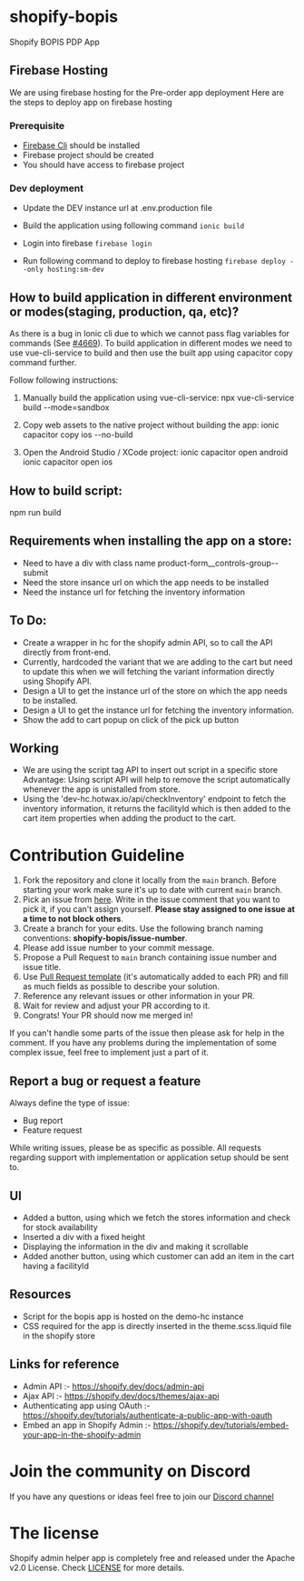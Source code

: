# shopify-bopis

Shopify BOPIS PDP App


## Firebase Hosting

We are using firebase hosting for the Pre-order app deployment
Here are the steps to deploy app on firebase hosting

### Prerequisite

- [Firebase Cli](https://firebase.google.com/docs/cli) should be installed
- Firebase project should be created
- You should have access to firebase project

### Dev deployment

- Update the DEV instance url at .env.production file

- Build the application using following command
  `ionic build`

- Login into firebase
  `firebase login`

- Run following command to deploy to firebase hosting
  `firebase deploy --only hosting:sm-dev`

## How to build application in different environment or modes(staging, production, qa, etc)?

As there is a bug in Ionic cli due to which we cannot pass flag variables for commands (See [#4669](https://github.com/ionic-team/ionic-cli/issues/4642)). To build application in different modes we need to use vue-cli-service to build and then use the built app using capacitor copy command further.

Follow following instructions:

1. Manually build the application using vue-cli-service:
   npx vue-cli-service build --mode=sandbox

2. Copy web assets to the native project without building the app:
   ionic capacitor copy ios --no-build

3. Open the Android Studio / XCode project:
   ionic capacitor open android  
   ionic capacitor open ios



## How to build script:  
npm run build
## Requirements when installing the app on a store:
- Need to have a div with class name product-form__controls-group--submit
- Need the store insance url on which the app needs to be installed
- Need the instance url for fetching the inventory information

## To Do:
- Create a wrapper in hc for the shopify admin API, so to call the API directly from front-end.
- Currently, hardcoded the variant that we are adding to the cart but need to update this when we will fetching the variant information directly using Shopify API.
- Design a UI to get the instance url of the store on which the app needs to be installed.
- Design a UI to get the instance url for fetching the inventory information.
- Show the add to cart popup on click of the pick up button

## Working
- We are using the script tag API to insert out script in a specific store
  Advantage: Using script API will help to remove the script automatically whenever the app is unistalled from store.
- Using the 'dev-hc.hotwax.io/api/checkInventory' endpoint to fetch the inventory information, it returns the facilityId which is then added to the cart item properties when adding the product to the cart.

# Contribution Guideline

1. Fork the repository and clone it locally from the `main` branch. Before starting your work make sure it's up to date with current `main` branch.
2. Pick an issue from [here](https://github.com/hotwax/shopify-bopis/issues). Write in the issue comment that you want to pick it, if you can't assign yourself. **Please stay assigned to one issue at a time to not block others**.
3. Create a branch for your edits. Use the following branch naming conventions: **shopify-bopis/issue-number**.
4. Please add issue number to your commit message.
5. Propose a Pull Request to `main` branch containing issue number and issue title.
6. Use [Pull Request template](https://github.com/hotwax/shopify-bopis/blob/main/.github/PULL_REQUEST_TEMPLATE.md) (it's automatically added to each PR) and fill as much fields as possible to describe your solution.
7. Reference any relevant issues or other information in your PR.
8. Wait for review and adjust your PR according to it.
9. Congrats! Your PR should now me merged in!

If you can't handle some parts of the issue then please ask for help in the comment. If you have any problems during the implementation of some complex issue, feel free to implement just a part of it.

## Report a bug or request a feature

Always define the type of issue:
* Bug report
* Feature request

While writing issues, please be as specific as possible. All requests regarding support with implementation or application setup should be sent to.

## UI
- Added a button, using which we fetch the stores information and check for stock availability
- Inserted a div with a fixed height
- Displaying the information in the div and making it scrollable
- Added another button, using which customer can add an item in the cart having a facilityId

## Resources
- Script for the bopis app is hosted on the demo-hc instance
- CSS required for the app is directly inserted in the theme.scss.liquid file in the shopify store


## Links for reference
- Admin API :- https://shopify.dev/docs/admin-api
- Ajax API :- https://shopify.dev/docs/themes/ajax-api
- Authenticating app using OAuth :- https://shopify.dev/tutorials/authenticate-a-public-app-with-oauth
- Embed an app in Shopify Admin :- https://shopify.dev/tutorials/embed-your-app-in-the-shopify-admin

# Join the community on Discord
If you have any questions or ideas feel free to join our <a href="https://discord.gg/SwpJnpdyg3" target="_blank">Discord channel</a>
# The license

Shopify admin helper app is completely free and released under the Apache v2.0 License. Check <a href="https://github.com/hotwax/shopify-bopis/blob/main/LICENSE" target="_blank">LICENSE</a> for more details.
